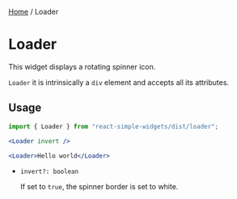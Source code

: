 [Home](../../../README.md) / Loader

# Loader

This widget displays a rotating spinner icon.

`Loader` it is intrinsically a `div` element and accepts all its attributes.

## Usage

```jsx
import { Loader } from "react-simple-widgets/dist/loader";

<Loader invert />

<Loader>Hello world</Loader>
```

- `invert?: boolean`

  If set to `true`, the spinner border is set to white.
